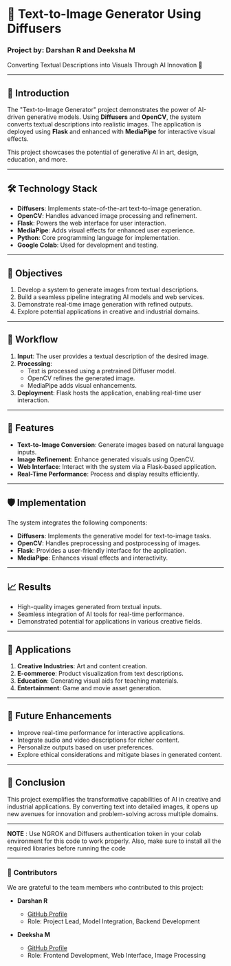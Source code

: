 # 🌟 **Text-to-Image Generator Using Diffusers**

### **Project by**: **Darshan R** and **Deeksha M**
Converting Textual Descriptions into Visuals Through AI Innovation 🚀  

---

## 📜 **Introduction**
The "Text-to-Image Generator" project demonstrates the power of AI-driven generative models. Using **Diffusers** and **OpenCV**, the system converts textual descriptions into realistic images. The application is deployed using **Flask** and enhanced with **MediaPipe** for interactive visual effects. 

This project showcases the potential of generative AI in art, design, education, and more.

---

## 🛠️ **Technology Stack**
- **Diffusers**: Implements state-of-the-art text-to-image generation.
- **OpenCV**: Handles advanced image processing and refinement.
- **Flask**: Powers the web interface for user interaction.
- **MediaPipe**: Adds visual effects for enhanced user experience.
- **Python**: Core programming language for implementation.
- **Google Colab**: Used for development and testing.

---

## 🎯 **Objectives**
1. Develop a system to generate images from textual descriptions.
2. Build a seamless pipeline integrating AI models and web services.
3. Demonstrate real-time image generation with refined outputs.
4. Explore potential applications in creative and industrial domains.

---

## 🔄 **Workflow**
1. **Input**: The user provides a textual description of the desired image.
2. **Processing**:  
   - Text is processed using a pretrained Diffuser model.  
   - OpenCV refines the generated image.  
   - MediaPipe adds visual enhancements.  
3. **Deployment**: Flask hosts the application, enabling real-time user interaction.

---

## 🌟 **Features**
- **Text-to-Image Conversion**: Generate images based on natural language inputs.  
- **Image Refinement**: Enhance generated visuals using OpenCV.  
- **Web Interface**: Interact with the system via a Flask-based application.  
- **Real-Time Performance**: Process and display results efficiently.  

---

## 🛡️ **Implementation**
The system integrates the following components:
- **Diffusers**: Implements the generative model for text-to-image tasks.
- **OpenCV**: Handles preprocessing and postprocessing of images.
- **Flask**: Provides a user-friendly interface for the application.
- **MediaPipe**: Enhances visual effects and interactivity.

---

## 📈 **Results**
- High-quality images generated from textual inputs.
- Seamless integration of AI tools for real-time performance.
- Demonstrated potential for applications in various creative fields.

---

## 🎨 **Applications**
1. **Creative Industries**: Art and content creation.  
2. **E-commerce**: Product visualization from text descriptions.  
3. **Education**: Generating visual aids for teaching materials.  
4. **Entertainment**: Game and movie asset generation.  

---

## 🌟 **Future Enhancements**
- Improve real-time performance for interactive applications.
- Integrate audio and video descriptions for richer content.
- Personalize outputs based on user preferences.
- Explore ethical considerations and mitigate biases in generated content.

---

## 🌾 **Conclusion**
This project exemplifies the transformative capabilities of AI in creative and industrial applications. By converting text into detailed images, it opens up new avenues for innovation and problem-solving across multiple domains.

---

**NOTE** : Use NGROK and Diffusers authentication token in your colab environment for this code to work properly. Also, make sure to install all the required libraries before running the code

---

### 👥 **Contributors**
We are grateful to the team members who contributed to this project:

- **Darshan R**  
  - [GitHub Profile](https://github.com/Darshan-Rajanna)  
  - Role: Project Lead, Model Integration, Backend Development  

- **Deeksha M**  
  - [GitHub Profile](https://github.com/deeksha-manjunath2)  
  - Role: Frontend Development, Web Interface, Image Processing

